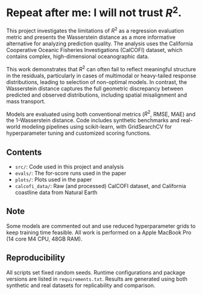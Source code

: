 # Repeat after me: I will not trust $R^2$.

This project investigates the limitations of $R^2$ as a regression evaluation metric and presents the Wasserstein distance as a more informative alternative for analyzing prediction quality. The analysis uses the California Cooperative Oceanic Fisheries Investigations (CalCOFI) dataset, which contains complex, high-dimensional oceanographic data.

This work demonstrates that $R^2$ can often fail to reflect meaningful structure in the residuals, particularly in cases of multimodal or heavy-tailed response distributions, leading to selection of non-optimal models. In contrast, the Wasserstein distance captures the full geometric discrepancy between predicted and observed distributions, including spatial misalignment and mass transport.

Models are evaluated using both conventional metrics ($R^2$, RMSE, MAE) and the 1-Wasserstein distance. Code includes synthetic benchmarks and real-world modeling pipelines using scikit-learn, with GridSearchCV for hyperparameter tuning and customized scoring functions.

## Contents
- `src/`: Code used in this project and analysis
- `evals/`: The for-score runs used in the paper
- `plots/`: Plots used in the paper
- `calcofi_data/`: Raw (and processed) CalCOFI dataset, and California coastline data from Natural Earth

## Note
Some models are commented out and use reduced hyperparameter grids to keep training time feasible. All work is performed on a Apple MacBook Pro (14 core M4 CPU, 48GB RAM).

## Reproducibility
All scripts set fixed random seeds. Runtime configurations and package versions are listed in `requirements.txt`. Results are generated using both synthetic and real datasets for replicability and comparison.